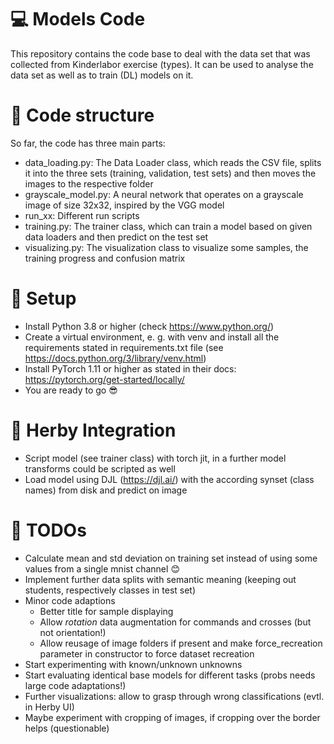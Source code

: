 # :computer: Models Code

This repository contains the code base to deal with the data set that was collected
from Kinderlabor exercise (types). It can be used to analyse the data set as well as to train (DL) models on it.

# :open_file_folder: Code structure
So far, the code has three main parts:
- data_loading.py: The Data Loader class, which reads the CSV file, splits it into 
the three sets (training, validation, test sets) and then moves the images to the respective folder
- grayscale_model.py: A neural network that operates on a grayscale image of size 32x32, inspired by the VGG model
- run_xx: Different run scripts
- training.py: The trainer class, which can train a model based on given data loaders and then predict on the test set
- visualizing.py: The visualization class to visualize some samples, the training progress and confusion matrix

# :floppy_disk: Setup
- Install Python 3.8 or higher (check https://www.python.org/)
- Create a virtual environment, e. g. with venv and install all the requirements stated in requirements.txt file (see https://docs.python.org/3/library/venv.html)
- Install PyTorch 1.11 or higher as stated in their docs: https://pytorch.org/get-started/locally/
- You are ready to go :sunglasses:

# :rocket: Herby Integration
- Script model (see trainer class) with torch jit, in a further model transforms could be scripted as well
- Load model using DJL (https://djl.ai/) with the according synset (class names) from disk and predict on image

# :ledger: TODOs
- Calculate mean and std deviation on training set instead of using some values from a single mnist channel :blush:
- Implement further data splits with semantic meaning (keeping out students, respectively classes in test set)
- Minor code adaptions 
  - Better title for sample displaying
  - Allow *rotation* data augmentation for commands and crosses (but not orientation!)
  - Allow reusage of image folders if present and make force_recreation parameter in constructor to force dataset recreation
- Start experimenting with known/unknown unknowns
- Start evaluating identical base models for different tasks (probs needs large code adaptations!)
- Further visualizations: allow to grasp through wrong classifications (evtl. in Herby UI)
- Maybe experiment with cropping of images, if cropping over the border helps (questionable)
